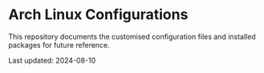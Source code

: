 # Arch Linux Configurations

This repository documents the customised configuration files and installed
packages for future reference.

Last updated: 2024-08-10
